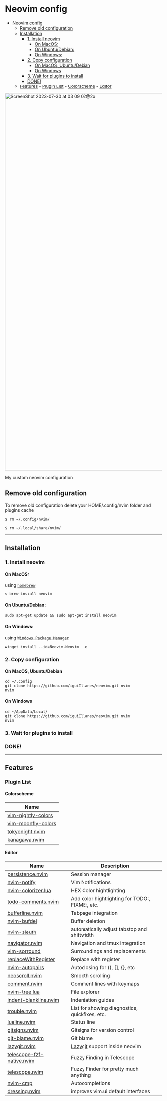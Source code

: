 # Neovim config

<!--toc:start-->

- [Neovim config](#neovim-config)
  - [Remove old configuration](#remove-old-configuration)
  - [Installation](#installation)
    - [1. Install neovim](#1-install-neovim)
      - [On MacOS:](#on-macos)
      - [On Ubuntu/Debian:](#on-ubuntudebian)
      - [On Windows:](#on-windows)
    - [2. Copy configuration](#2-copy-configuration)
      - [On MacOS, Ubuntu/Debian](#on-macos-ubuntudebian)
      - [On Windows](#on-windows)
    - [3. Wait for plugins to install](#3-wait-for-plugins-to-install)
    - [DONE!](#done)
  - [Features](#features) - [Plugin List](#plugin-list) - [Colorscheme](#colorscheme) - [Editor](#editor)
  <!--toc:end-->

<img width="1214" alt="ScreenShot 2023-07-30 at 03 09 02@2x" src="https://github.com/iguii/neovim/assets/22847626/70c040f2-254a-4193-9ffd-420423ac057d">

My custom neovim configuration

## Remove old configuration

To remove old configuration delete your HOME/.config/nvim folder and plugins cache

```
$ rm ~/.config/nvim/
```

```
$ rm ~/.local/share/nvim/
```

---

## Installation

### 1. Install neovim

#### On MacOS:

using [`homebrew`](https://brew.sh/index_es)

```
$ brew install neovim
```

#### On Ubuntu/Debian:

```
sudo apt-get update && sudo apt-get install neovim
```

#### On Windows:

using [`Windows Package Manager`](https://github.com/microsoft/winget-cli)

```
winget install --id=Neovim.Neovim  -e
```

### 2. Copy configuration

#### On MacOS, Ubuntu/Debian

```
cd ~/.config
git clone https://github.com/iguiIllanes/neovim.git nvim
nvim
```

#### On Windows

```
cd ~/AppData/Local/
git clone https://github.com/iguiIllanes/neovim.git nvim
nvim
```

### 3. Wait for plugins to install

### DONE!

---

## Features

### Plugin List

#### Colorscheme

| Name                                                                |
| ------------------------------------------------------------------- |
| [vim-nightly-colors](https://github.com/bluz71/vim-nightfly-colors) |
| [vim-moonfly-colors](https://github.com/bluz71/vim-moonfly-colors)  |
| [tokyonight.nvim](https://github.com/folke/tokyonight.nvim)         |
| [kanagawa.nvim](https://github.com/rebelot/kanagawa.nvim)           |

#### Editor

| Name                                                                                     | Description                                                               |
| ---------------------------------------------------------------------------------------- | ------------------------------------------------------------------------- |
| [persistence.nvim](https://github.com/folke/persistence.nvim)                            | Session manager                                                           |
| [nvim-notify](https://github.com/rcarriga/nvim-notify)                                   | Vim Notifications                                                         |
| [nvim-colorizer.lua](https://github.com/norcalli/nvim-colorizer.lua)                     | HEX Color hightlighting                                                   |
| [todo-comments.nvim](https://github.com/folke/todo-comments.nvim)                        | Add color hightlighting for TODO:, FIXME:, etc.                           |
| [bufferline.nvim](https://github.com/akinsho/bufferline.nvim)                            | Tabpage integration                                                       |
| [nvim-bufdel](https://github.com/ojroques/nvim-bufdel)                                   | Buffer deletion                                                           |
| [nvim-sleuth](https://github.com/tpope/vim-sleuth)                                       | automatically adjust tabstop and shiftwidth                               |
| [navigator.nvim](https://github.com/numToStr/Navigator.nvim)                             | Navigation and tmux integration                                           |
| [vim-sorround](https://github.com/tpope/vim-surround)                                    | Surroundings and replacements                                             |
| [replaceWithRegister](https://github.com/vim-scripts/ReplaceWithRegister)                | Replace with register                                                     |
| [nvim-autopairs](https://github.com/windwp/nvim-autopairs)                               | Autoclosing for (), [], {}, etc                                           |
| [neoscroll.nvim](https://github.com/karb94/neoscroll.nvim)                               | Smooth scrolling                                                          |
| [comment.nvim](https://github.com/numToStr/Comment.nvim)                                 | Comment lines with keymaps                                                |
| [nvim-tree.lua](https://github.com/nvim-tree/nvim-tree.lua)                              | File explorer                                                             |
| [indent-blankline.nvim](https://github.com/lukas-reineke/indent-blankline.nvim)          | Indentation guides                                                        |
| [trouble.nvim](https://github.com/folke/trouble.nvim)                                    | List for showing diagnostics, quickfixes, etc.                            |
| [lualine.nvim](https://github.com/nvim-lualine/lualine.nvim)                             | Status line                                                               |
| [gitsigns.nvim](https://github.com/lewis6991/gitsigns.nvim)                              | Gitsigns for version control                                              |
| [git-blame.nvim](https://github.com/f-person/git-blame.nvim})                            | Git blame                                                                 |
| [lazygit.nvim](https://github.com/kdheepak/lazygit.nvim)                                 | [Lazygit](https://github.com/kdheepak/lazygit.nvim) support inside neovim |
| [telescope-fzf-native.nvim](https://github.com/nvim-telescope/telescope-fzf-native.nvim) | Fuzzy Finding in Telescope                                                |
| [telescope.nvim](https://github.com/nvim-telescope/telescope.nvim)                       | Fuzzy Finder for pretty much anything                                     |
| [nvim-cmp](https://github.com/hrsh7th/nvim-cmp)                                          | Autocompletions                                                           |
| [dressing.nvim](https://github.com/stevearc/dressing.nvim)                               | improves vim.ui default interfaces                                        |
